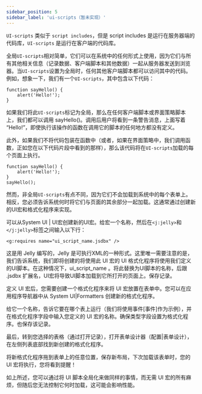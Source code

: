 ```yaml
---
sidebar_position: 5
sidebar_label: 'ui-scripts（暂未实现）'
---
```

`UI-scripts` 类似于 `script includes`，但是 script includes 是运行在服务器端的代码库，`UI-scripts` 是运行在客户端的代码库。

全局`UI-scripts`相对简单，它们可以在系统中的任何形式上使用，因为它们与所有其他相关信息（记录数据、客户端脚本和其他数据）一起从服务器发送到浏览器。当`UI-scripts`设置为全局时，任何其他客户端脚本都可以访问其中的代码。例如，想象一下，我们有一个`UI-scripts`，其中包含以下代码：
```
function sayHello() { 
    alert('Hello!'); 
} 
```
如果我们将此`UI-scripts`标记为全局，那么在任何客户端脚本或界面策略脚本上，我们都可以调用 sayHello()。调用后用户将看到一条警告消息，上面写着 “Hello!”，即使执行该操作的函数在调用它的脚本的任何地方都没有定义。

此外，如果我们不将代码包装在函数中（或者，如果在界面策略中，我们调用函数，正如您在以下代码片段中看到的那样），那么该代码将在`UI-scripts`加载的每个页面上执行。
```
function sayHello() { 
    alert('Hello!'); 
} 
sayHello(); 
```

然而，非全局`UI-scripts`有点不同，因为它们不会加载到系统中的每个表单上。相反，您必须告诉系统何时将它们与页面的其余部分一起加载。这通常通过创建新的UI宏和格式化程序来实现。

可以从System UI | UI宏创建新的UI宏。给宏一个名称，然后在`<j:jelly>`和`</j:jelly>`标签之间输入以下行：
```
<g:requires name="ui_script_name.jsdbx" /> 
```

这是用 Jelly 编写的，Jelly 是可执行XML的一种形式。这里唯一需要注意的是，我们告诉系统，我们即将创建的将使用此 UI 宏的 UI 格式化程序将使用我们定义的UI脚本。在这种情况下，ui_script_name 。将此替换为UI脚本的名称，后跟 .jsdbx 扩展名，UI宏将导致UI脚本加载到它所打开的页面上。保存记录。

定义 UI 宏后，您需要创建一个格式化程序来将 UI 宏放置在表单中。您可以在应用程序导航器中从 System UI|Formatters 创建新的格式化程序。

给它一个名称，告诉它要在哪个表上运行（我们将使用事件[事件]作为示例），并在格式化程序字段中输入您定义的 UI 宏的名称。确保类型字段设置为格式化程序。也保存该记录。

最后，转到您选择的表格（通过打开记录），打开表单设计器（配置|表单设计），在左侧列表底部找到新创建的格式化程序。

将新格式化程序拖到表单上的任意位置，保存新布局，下次加载该表单时，您的 UI 宏将执行，您将看到提醒！

如上所述，您可以通过将 UI 脚本全局化来做同样的事情，而无需 UI 宏的所有麻烦，但随后您无法控制它何时加载，这可能会影响性能。
